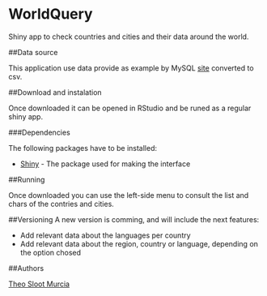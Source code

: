 # WorldQuery
Shiny app to check countries and cities and their data around the world.

##Data source

This application use data provide as example by MySQL [site](http://downloads.mysql.com/docs/world.sql.zip) converted to csv.


##Download and instalation

Once downloaded it can be opened in RStudio and be runed as a regular shiny app.

###Dependencies

The following packages have to be installed:


* [Shiny](https://github.com/rstudio/shiny) - The package used for making the interface

##Running

Once downloaded you can use the left-side menu to consult the list and chars of the contries and cities.

##Versioning
A new version is comming, and will include the next features:

* Add relevant data about the languages per country
* Add relevant data about the region, country or language, depending on the option chosed

##Authors

[Theo Sloot Murcia](https://twitter.com/theosl93)



